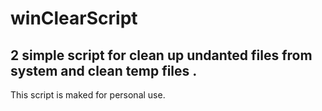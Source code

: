 # winClearScript

## 2 simple script for clean up undanted files from system and clean temp files . 


This script is maked for personal use.
